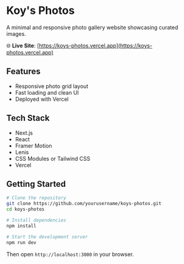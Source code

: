 
# Koy's Photos

A minimal and responsive photo gallery website showcasing curated images.

🌐 **Live Site**: [https://koys-photos.vercel.app](https://koys-photos.vercel.app)

## Features

- Responsive photo grid layout  
- Fast loading and clean UI  
- Deployed with Vercel  

## Tech Stack

- Next.js  
- React  
- Framer Motion
- Lenis
- CSS Modules or Tailwind CSS  
- Vercel  

## Getting Started

```bash
# Clone the repository
git clone https://github.com/yourusername/koys-photos.git
cd koys-photos

# Install dependencies
npm install

# Start the development server
npm run dev
```

Then open `http://localhost:3000` in your browser.
